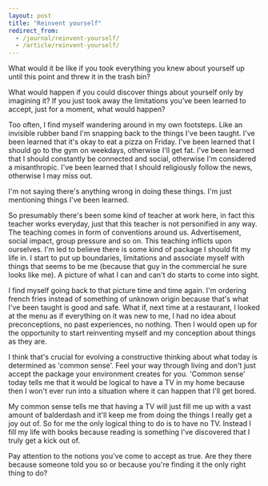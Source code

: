 ```yaml
---
layout: post
title: "Reinvent yourself"
redirect_from:
  - /journal/reinvent-yourself/
  - /article/reinvent-yourself/
---
```


What would it be like if you took everything you knew about yourself up until this point and threw it in the trash bin?

What would happen if you could discover things about yourself only by imagining it? If you just took away the limitations you’ve been learned to accept, just for a moment, what would happen?

Too often, I find myself wandering around in my own footsteps. Like an invisible rubber band I'm snapping back to the things I've been taught. I've been learned that it's okay to eat a pizza on Friday. I've been learned that I should go to the gym on weekdays, otherwise I'll get fat. I've been learned that I should constantly be connected and social, otherwise I'm considered a misanthropic. I've been learned that I should religiously follow the news, otherwise I may miss out.

I'm not saying there's anything wrong in doing these things. I'm just mentioning things I've been learned.

So presumably there's been some kind of teacher at work here, in fact this teacher works everyday, just that this teacher is not personified in any way. The teaching comes in form of conventions around us. Advertisement, social impact, group pressure and so on. This teaching inflicts upon ourselves. I'm led to believe there is some kind of package I should fit my life in. I start to put up boundaries, limitations and associate myself with things that seems to be me (because that guy in the commercial he sure looks like me). A picture of what I can and can't do starts to come into sight.

I find myself going back to that picture time and time again. I'm ordering french fries instead of something of unknown origin because that's what I've been taught is good and safe. What if, next time at a restaurant, I looked at the menu as if everything on it was new to me, I had no idea about preconceptions, no past experiences, no nothing. Then I would open up for the opportunity to start reinventing myself and my conception about things as they are.

I think that's crucial for evolving a constructive thinking about what today is determined as 'common sense'. Feel your way through living and don't just accept the package your environment creates for you. 'Common sense' today tells me that it would be logical to have a TV in my home because then I won't  ever run into a situation where it can happen that I'll get bored.

My common sense tells me that having a TV will just fill me up with a vast amount of balderdash and it'll keep me from doing the things I really get a joy out of. So for me the only logical thing to do is to have no TV. Instead I fill my life with books because reading is something I've discovered that I truly get a kick out of.

Pay attention to the notions you've come to accept as true. Are they there because someone told you so or because you're finding it the only right thing to do?

